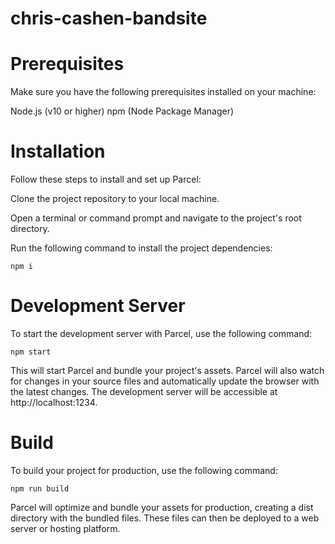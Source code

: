 # chris-cashen-bandsite

# Prerequisites
Make sure you have the following prerequisites installed on your machine:

Node.js (v10 or higher)
npm (Node Package Manager)

# Installation
Follow these steps to install and set up Parcel:

Clone the project repository to your local machine.

Open a terminal or command prompt and navigate to the project's root directory.

Run the following command to install the project dependencies:
```
npm i
```


# Development Server
To start the development server with Parcel, use the following command:
```
npm start
```
This will start Parcel and bundle your project's assets. Parcel will also watch for changes in your source files and automatically update the browser with the latest changes. The development server will be accessible at http://localhost:1234.


# Build
To build your project for production, use the following command:
```
npm run build
```
Parcel will optimize and bundle your assets for production, creating a dist directory with the bundled files. These files can then be deployed to a web server or hosting platform.
